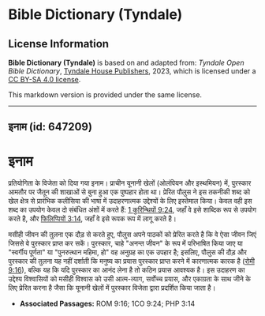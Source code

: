 # Bible Dictionary (Tyndale)

## License Information

**Bible Dictionary (Tyndale)** is based on and adapted from: _Tyndale Open Bible Dictionary_, [Tyndale House Publishers](https://tyndaleopenresources.com/), 2023, which is licensed under a [CC BY-SA 4.0 license](https://creativecommons.org/licenses/by-sa/4.0/legalcode.en).

This markdown version is provided under the same license.



--------------------------------

## इनाम (id: 647209)

इनाम
====

प्रतियोगिता के विजेता को दिया गया इनाम। प्राचीन यूनानी खेलों (ओलंपियन और इस्थमियन) में, पुरस्कार आमतौर पर जैतून की शाखाओं से बुना हुआ एक पुष्पहार होता था। प्रेरित पौलुस ने इस तकनीकी शब्द को खेल क्षेत्र से प्रारंभिक कलीसिया की भाषा में उदाहरणात्मक उद्देश्यों के लिए इस्तेमाल किया। केवल वही इस शब्द का उपयोग केवल दो संबंधित अंशों में करते हैं: [1 कुरिन्थियों 9:24](https://ref.ly/1Cor9:24), जहाँ वे इसे शाब्दिक रूप से उपयोग करते है, और [फिलिप्पियों 3:14](https://ref.ly/Phil3:14), जहाँ वे इसे रूपक रूप में लागू करते है।

मसीही जीवन की तुलना एक दौड़ से करते हुए, पौलुस अपने पाठकों को प्रेरित करते है कि वे ऐसा जीवन जिएं जिससे वे पुरस्कार प्राप्त कर सकें। पुरस्कार, चाहे "अनन्त जीवन" के रूप में परिभाषित किया जाए या "स्वर्गीय पूर्णता" या "पुनरुत्थान महिमा, हो" वह अनुग्रह का एक उपहार है; इसलिए, पौलुस की दौड़ और पुरस्कार की तुलना यह नहीं दर्शाती कि मनुष्य का प्रयास पुरस्कार प्राप्त करने में कारणात्मक कारक है ([रोमी 9:16](https://ref.ly/Rom9:16)), बल्कि यह कि यदि पुरस्कार का आनंद लेना है तो कठिन प्रयास आवश्यक है। इस उदाहरण का उद्देश्य विश्वासियों को मसीही विश्वास को उसी आत्म\-त्याग, सर्वोच्च प्रयास, और एकाग्रता के साथ जीने के लिए प्रेरित करना है जैसा कि यूनानी खेलों में पुरस्कार विजेता द्वारा प्रदर्शित किया जाता है।

* **Associated Passages:** ROM 9:16; 1CO 9:24; PHP 3:14

